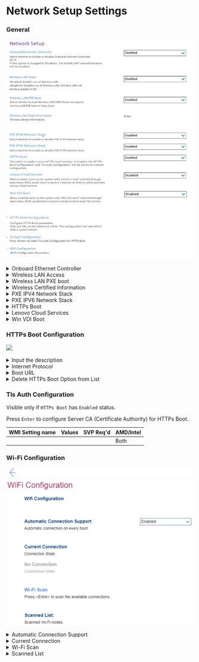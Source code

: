 # Network Setup Settings #
### General ###
![](./img/networksetup.png)

<details><summary>Onboard Ethernet Controller</summary>
One of 2 states for the Onboard Ethernet Controller:

1. **Enabled** – Default. 
2. Disabled.

!> When `Disabled`:<br>    •`PXE IPV4 Network Stack` setting becomes unavailable<br>    •`PXE IPV6 Network Stack` setting becomes unavailable<br> •`Intel(R) AMT` related functions are disabled.<br>

| WMI Setting name | Values | SVP Req'd | AMD/Intel |
|:---|:---|:---|:---|
|  |  |  | Both |
</details>


<details><summary>Wireless LAN Access</summary>

Whether Wireless LAN will be available in OS.

One of 2 states for the Wireless LAN Access:

1. **Enabled** - Default. 
2. Disabled  

| WMI Setting name | Values | SVP Req'd | AMD/Intel |
|:---|:---|:---|:---|
|  |  |  | Both |
</details>


<details><summary>Wireless LAN PXE boot</summary>

Whether to load Wireless LAN (Local Area Network) UNDI (Universal Network Driver Interface) Driver, to support wireless LAN PXE (Pre-boot Execution Environment) boot or HTTPs boot.

1. Enabled 
2. **Disabled** – Default.

| WMI Setting name | Values | SVP Req'd | AMD/Intel |
|:---|:---|:---|:---|
|  |  |  | Both |
</details>


<details><summary>Wireless Certified Information</summary>
Wireless device information. View only.

**Note**. Applicable only for platforms which have WLAN implemented.

| WMI Setting name | Values | SVP Req'd | AMD/Intel |
|:---|:---|:---|:---|
|  |  |  | Both |
</details>


<details><summary>PXE IPV4 Network Stack</summary>
One of 2 states for PXE IPV4 network stack:

1. **Enabled** – Default.
2. Disabled 

**Note**. The setting is unavailable if `Onboard Ethernet Controller` is set to `Disabled`.

| WMI Setting name | Values | SVP Req'd | AMD/Intel |
|:---|:---|:---|:---|
|  |  |  | Both |
</details>


<details><summary>PXE IPV6 Network Stack</summary>
One of 2 states for PXE IPV6 network stack:

1. **Enabled** – Default.
2. Disabled

**Note**. The setting is unavailable if `Onboard Ethernet Controller` is set to `Disabled`.

| WMI Setting name | Values | SVP Req'd | AMD/Intel |
|:---|:---|:---|:---|
|  |  |  | Both |
</details>


<details><summary>HTTPs Boot</summary>
One of 2 states:

1. Enabled – the `HTTPs Boot Configuration` and `Tls Auth Configuration` will be shown for custom configuration.
2. **Disabled** – Default.

| WMI Setting name | Values | SVP Req'd | AMD/Intel |
|:---|:---|:---|:---|
|  |  |  | Both |
</details>


<details><summary>Lenovo Cloud Services</summary>

?> Setting is available only if `Secure Boot` is `Enabled`.

Whether to boot up the system with `Lenovo Cloud` selected through boot menu, so that BIOS boots to Lenovo Cloud server directly, which provides various cloud services.

One of 2 states for the Lenovo Cloud Services:

1. Enabled.
2. **Disabled** – Default. 

?> Once the feature is enabled, then it becomes available for selection in `BIOS -> Startup -> Edit Boot Order`, or `BIOS -> Startup -> Network Boot`, or via F12 Boot Menu.<br> When `Lenovo Cloud Services` booted, then following options will be available for selection:<br />
•**Lenovo Cloud Deploy (ITC)** – sends Factory-Style images to customers for deployment in the field. <br /> Additional information: [Lenovo Cloud Deploy](https://www.lenovoclouddeploy.com/en/auth/welcome).<br /> •**Windows Virtual Desktop (VDI)** – provides the VDI environment to customer. VDI itself must be setup by the customer (IT Admin). If this option is selected, then it will become available as a boot option. <br /> Additional information is available here: [Client Virtualization & Infrastructure Solutions - Lenovo](https://www.lenovo.com/lt/lt/data-center/solutions/client-virtualization) and [Windows Virtual Desktop](https://www.microsoft.com/en-us/microsoft-365/blog/2019/09/30/windows-virtual-desktop-generally-available-worldwide/).

| WMI Setting name | Values | SVP Req'd | AMD/Intel |
|:---|:---|:---|:---|
|  |  |  | Both |
</details>


<details><summary>Win VDI Boot</summary>

Whether to boot the system with `Win VDI Boot` selected through boot menu, so that BIOS boots to Lenovo Cloud server, to load VDI service.

One of 2 states for Win VDI (Virtual Desktop Infrastructure) Boot:

1. Enabled.
2. **Disabled** – Default. 

| WMI Setting name | Values | SVP Req'd | AMD/Intel |
|:---|:---|:---|:---|
|  |  |  | Both |
</details>


### HTTPs Boot Configuration ###
![](./img/httpsbootconfig.png) <!-- Need to add image  -->

<details><summary>Input the description</summary>
Press `Enter` to input a label for new created URL and it will be displayed in the boot sequence menu.

| WMI Setting name | Values | SVP Req'd | AMD/Intel |
|:---|:---|:---|:---|
|  |  |  | Both |
</details>


<details><summary>Internet Protocol</summary>
One of 2 options:

1. **Ipv4** – Default. 
2. Ipv6

| WMI Setting name | Values | SVP Req'd | AMD/Intel |
|:---|:---|:---|:---|
|  |  |  | Both |
</details>


<details><summary>Boot URL</summary>
A new Boot Option will be created according to this Boot URL. <br>
HTTPs support only. (e.g., https://webserver/boot.efi) <br>

Please use the `Tls Auth Configuration` to import the CA (Certificate Authority) to support the HTTPs boot.

| WMI Setting name | Values | SVP Req'd | AMD/Intel |
|:---|:---|:---|:---|
|  |  |  | Both |
</details>


<details><summary>Delete HTTPs Boot Option from List</summary>
The list of HTTPs Boot options. <br>

Select and press `Enter` to remove an EFI HTTPs boot option.

| WMI Setting name | Values | SVP Req'd | AMD/Intel |
|:---|:---|:---|:---|
|  |  |  | Both |
</details>




### Tls Auth Configuration ### 
<!-- TBD if Need to add image  -->
Visible only if `HTTPs Boot` has `Enabled` status.<br>

Press `Enter` to configure Server CA (Certificate Authority) for HTTPs Boot. 

| WMI Setting name | Values | SVP Req'd | AMD/Intel |
|:---|:---|:---|:---|
|  |  |  | Both |




### Wi-Fi Configuration ###
![](./img/wificonfig.png)

<details><summary>Automatic Connection Support</summary>

Whether to enable or disable automatic Wifi connection on every boot:

1. Enabled 
2. **Disabled** - Default. 

| WMI Setting name | Values | SVP Req'd | AMD/Intel |
|:---|:---|:---|:---|
|  |  |  | Both |
</details>


<details><summary>Current Connection</summary>
Shows Connection State, if the device is connected to any Wi-Fi network. View only.

Shows `No Connection. Connection State` if there is no connection. 

</details>

<details><summary>Wi-Fi Scan</summary>

Press `Enter` to scan the available connections.
</details>

<details><summary>Scanned List</summary>
Scanned Wi-Fi nodes for selection to connect.
</details>